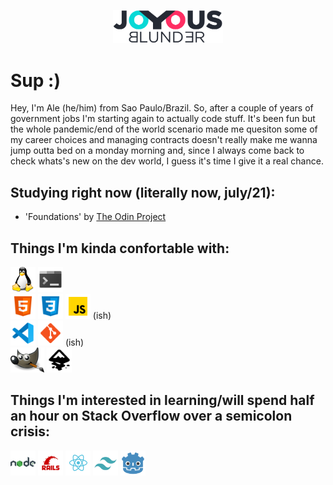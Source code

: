 <p align="center"><a href="https://github.com/joyousblunder/joyousblunder"><img src='/assets/logo.png' width='35%'></a></p>

# Sup :)
Hey, I'm Ale (he/him) from Sao Paulo/Brazil. So, after a couple of years of government jobs I'm starting again to actually code stuff. It's been fun but the whole pandemic/end of the world scenario made me quesiton some of my career choices and managing contracts doesn't really make me wanna jump outta bed on a monday morning and, since I always come back to check whats's new on the dev world, I guess it's time I give it a real chance.

## Studying right now (literally now, july/21):
- 'Foundations' by <a href='https://www.theodinproject.com/'>The Odin Project</a>

## Things I'm kinda confortable with:
<div>
<a href="#"><img src='/assets/tux.png' alt='Linux' height='40px'></a>
<a href="#"><img src='/assets/console.png' alt='Terminal' height='40px'></a>
</div>
<div>
<a href="#"><img src='/assets/html.png' alt='HTML5' height='40px'></a>
<a href="#"><img src='/assets/css3.png' alt='CSS3' height='40px'></a>
<a href="#"><img src='/assets/javascript.png' alt='Javascript' height='40px'></a> (ish)
</div>
<div>
<a href="#"><img src='/assets/vscode.png' alt='VSCode' height='40px'></a>
<a href="#"><img src='/assets/git.png' alt='GitHub' height='40px'></a> (ish)
</div>
<div>
<a href="#"><img src='/assets/gip.png' alt='Gimp' height='40px'></a>
  <a href="#"><img src='/assets/inkscape.png' alt='Inkscape' height='40px'></a>
</div>


## Things I'm interested in learning/will spend half an hour on Stack Overflow over a semicolon crisis:

<a href="#"><img src='/assets/nodejs.png' alt='NodeJS' height='40px'></a>
<a href="#"><img src='/assets/rails.png' alt='Rails' height='40px'></a>
<a href="#"><img src='/assets/react.png' alt='React' height='40px'></a>
<a href="#"><img src='/assets/tailwind.png' alt='Tailwind' height='40px'></a>
<a href="#"><img src='/assets/godot.png' alt='Godot' height='40px'></a>

